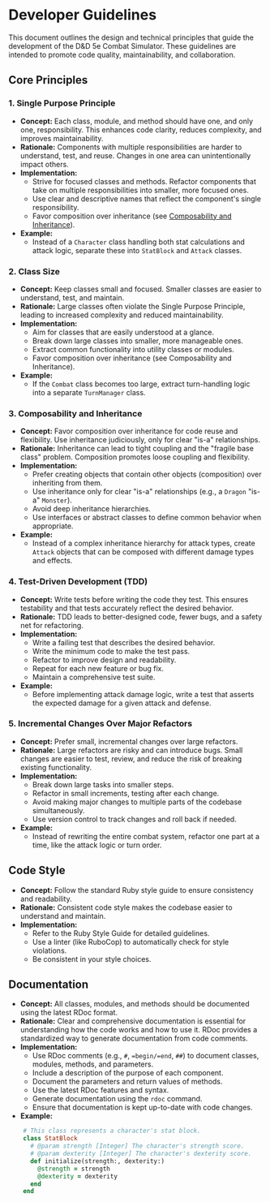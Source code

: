 # Developer Guidelines

This document outlines the design and technical principles that guide the development of the D&D 5e Combat Simulator. These guidelines are intended to promote code quality, maintainability, and collaboration.

## Core Principles

### 1. Single Purpose Principle

*   **Concept:** Each class, module, and method should have one, and only one, responsibility. This enhances code clarity, reduces complexity, and improves maintainability.
*   **Rationale:** Components with multiple responsibilities are harder to understand, test, and reuse. Changes in one area can unintentionally impact others.
*   **Implementation:**
    *   Strive for focused classes and methods. Refactor components that take on multiple responsibilities into smaller, more focused ones.
    *   Use clear and descriptive names that reflect the component's single responsibility.
    *   Favor composition over inheritance (see [Composability and Inheritance](#3-composability-and-inheritance)).
*   **Example:**
    *   Instead of a `Character` class handling both stat calculations and attack logic, separate these into `StatBlock` and `Attack` classes.

### 2. Class Size

*   **Concept:** Keep classes small and focused. Smaller classes are easier to understand, test, and maintain.
*   **Rationale:** Large classes often violate the Single Purpose Principle, leading to increased complexity and reduced maintainability.
*   **Implementation:**
    *   Aim for classes that are easily understood at a glance.
    *   Break down large classes into smaller, more manageable ones.
    *   Extract common functionality into utility classes or modules.
    *   Favor composition over inheritance (see Composability and Inheritance).
*   **Example:**
    *   If the `Combat` class becomes too large, extract turn-handling logic into a separate `TurnManager` class.

### 3. Composability and Inheritance

*   **Concept:** Favor composition over inheritance for code reuse and flexibility. Use inheritance judiciously, only for clear "is-a" relationships.
*   **Rationale:** Inheritance can lead to tight coupling and the "fragile base class" problem. Composition promotes loose coupling and flexibility.
*   **Implementation:**
    *   Prefer creating objects that contain other objects (composition) over inheriting from them.
    *   Use inheritance only for clear "is-a" relationships (e.g., a `Dragon` "is-a" `Monster`).
    *   Avoid deep inheritance hierarchies.
    *   Use interfaces or abstract classes to define common behavior when appropriate.
*   **Example:**
    *   Instead of a complex inheritance hierarchy for attack types, create `Attack` objects that can be composed with different damage types and effects.

### 4. Test-Driven Development (TDD)

*   **Concept:** Write tests before writing the code they test. This ensures testability and that tests accurately reflect the desired behavior.
*   **Rationale:** TDD leads to better-designed code, fewer bugs, and a safety net for refactoring.
*   **Implementation:**
    *   Write a failing test that describes the desired behavior.
    *   Write the minimum code to make the test pass.
    *   Refactor to improve design and readability.
    *   Repeat for each new feature or bug fix.
    *   Maintain a comprehensive test suite.
*   **Example:**
    *   Before implementing attack damage logic, write a test that asserts the expected damage for a given attack and defense.

### 5. Incremental Changes Over Major Refactors

*   **Concept:** Prefer small, incremental changes over large refactors.
*   **Rationale:** Large refactors are risky and can introduce bugs. Small changes are easier to test, review, and reduce the risk of breaking existing functionality.
*   **Implementation:**
    *   Break down large tasks into smaller steps.
    *   Refactor in small increments, testing after each change.
    *   Avoid making major changes to multiple parts of the codebase simultaneously.
    *   Use version control to track changes and roll back if needed.
*   **Example:**
    *   Instead of rewriting the entire combat system, refactor one part at a time, like the attack logic or turn order.

## Code Style

*   **Concept:** Follow the standard Ruby style guide to ensure consistency and readability.
*   **Rationale:** Consistent code style makes the codebase easier to understand and maintain.
*   **Implementation:**
    *   Refer to the Ruby Style Guide for detailed guidelines.
    *   Use a linter (like RuboCop) to automatically check for style violations.
    *   Be consistent in your style choices.

## Documentation

*   **Concept:** All classes, modules, and methods should be documented using the latest RDoc format.
*   **Rationale:** Clear and comprehensive documentation is essential for understanding how the code works and how to use it. RDoc provides a standardized way to generate documentation from code comments.
*   **Implementation:**
    *   Use RDoc comments (e.g., `#`, `=begin/=end`, `##`) to document classes, modules, methods, and parameters.
    *   Include a description of the purpose of each component.
    *   Document the parameters and return values of methods.
    *   Use the latest RDoc features and syntax.
    *   Generate documentation using the `rdoc` command.
    *   Ensure that documentation is kept up-to-date with code changes.
* **Example:**
```ruby
    # This class represents a character's stat block.
    class StatBlock
      # @param strength [Integer] The character's strength score.
      # @param dexterity [Integer] The character's dexterity score.
      def initialize(strength:, dexterity:)
        @strength = strength
        @dexterity = dexterity
      end
    end
